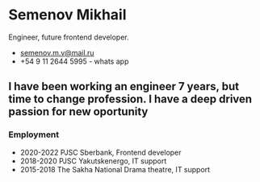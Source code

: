 # Semenov **Mikhail**
Engineer, future frontend developer. 
* [semenov.m.v@mail.ru](mail)  
* +54 9 11 2644 5995 - whats app
## I have been working an engineer 7 years, but time to change profession. I have a deep driven passion for new oportunity
### Employment
* 2020-2022 PJSC Sberbank, Frontend developer 
* 2018-2020 PJSC Yakutskenergo, IT support
* 2015-2018 The Sakha National Drama theatre, IT support



